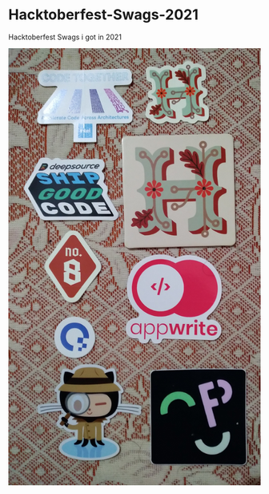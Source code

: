 # Hacktoberfest-Swags-2021
Hacktoberfest Swags i got in 2021 

<img align="right" alt="" src="https://github.com/himanshuchandola/Hacktoberfest-Swags-2021/blob/main/Images/4.jpg?raw=true" />
<img align="right" alt="" src="https://github.com/himanshuchandola/Hacktoberfest-Swags-2021/blob/main/Images/5.jpg?raw=true" />
<img align="right" alt="" src="https://github.com/himanshuchandola/Hacktoberfest-Swags-2021/blob/main/Images/6.jpg?raw=true" />
<img align="right" alt="" src="https://github.com/himanshuchandola/Hacktoberfest-Swags-2021/blob/main/Images/7.jpg?raw=true" />
